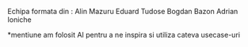 Echipa formata din : 
Alin Mazuru
Eduard Tudose
Bogdan Bazon
Adrian Ioniche

*mentiune am folosit AI pentru a ne inspira si utiliza cateva usecase-uri
